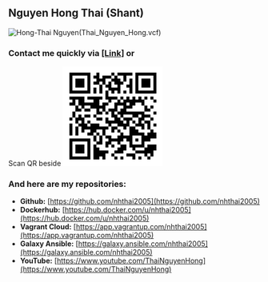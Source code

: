 ## Nguyen Hong Thai (Shant)
![Hong-Thai Nguyen](https://avatars.githubusercontent.com/u/51319295)(Thai_Nguyen_Hong.vcf)

### Contact me quickly via [\[Link\]](https://nhthai2005.github.io/contacts.htm) or
Scan QR beside
[![Nguyen Hong Thai - Contact - QR](Nguyen_Hong_Thai_contacts_QR.png "My contacts")](https://nhthai2005.github.io/contacts.htm)

### And here are my repositories:
*	**Github:** [https://github.com/nhthai2005](https://github.com/nhthai2005)
*	**Dockerhub:** [https://hub.docker.com/u/nhthai2005](https://hub.docker.com/u/nhthai2005)
*	**Vagrant Cloud:** [https://app.vagrantup.com/nhthai2005](https://app.vagrantup.com/nhthai2005)
*	**Galaxy Ansible:** [https://galaxy.ansible.com/nhthai2005](https://galaxy.ansible.com/nhthai2005)
*	**YouTube:** [https://www.youtube.com/ThaiNguyenHong](https://www.youtube.com/ThaiNguyenHong)


